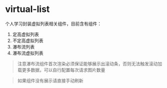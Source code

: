 # virtual-list

个人学习封装虚拟列表相关组件，目前含有组件：
1. 定高虚拟列表
2. 不定高虚拟列表
3. 瀑布流列表
4. 瀑布流虚拟列表

> 注意瀑布流组件首次渲染必须保证能够展示出滚动条，否则无法触发滚动加载更多数据，可以自行配置每次请求图片数量

> 如果组件没有展示请直接手动刷新
